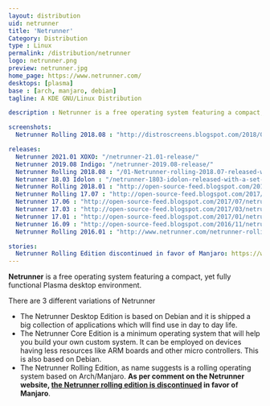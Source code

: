 ```yaml
---
layout: distribution
uid: netrunner
title: 'Netrunner'
Category: Distribution
type : Linux
permalink: /distribution/netrunner
logo: netrunner.png
preview: netrunner.jpg
home_page: https://www.netrunner.com/
desktops: [plasma]
base : [arch, manjaro, debian]
tagline: A KDE GNU/Linux Distribution

description : Netrunner is a free operating system featuring a compact, yet fully functional desktop environment. Read reviews, updates and other stories on Netrunner operating system.

screenshots:
  Netrunner Rolling 2018.08 : "http://distroscreens.blogspot.com/2018/09/netrunner-rolling-201808-plasma.html"

releases:
  Netrunner 2021.01 XOXO: "/netrunner-21.01-release/"
  Netrunner 2019.08 Indigo: "/netrunner-2019.08-release/"
  Netrunner Rolling 2018.08 : "/01-Netrunner-rolling-2018.07-released-with-seamless-gtk-integration/"
  Netrunner 18.03 Idolon : "/netrunner-1803-idolon-released-with-a-set-of-redesigned-artworks/"
  Netrunner Rolling 2018.01 : "http://open-source-feed.blogspot.com/2018/01/netrunner-rolling-201801-released-with.html"
  Netrunner Rolling 17.07 : "http://open-source-feed.blogspot.com/2017/07/netrunner-rolling-201707-snapshot-is.html"
  Netrunner 17.06 : "http://open-source-feed.blogspot.com/2017/07/netrunner-1706-daedalus-released-with.html"
  Netrunner 17.03 : "http://open-source-feed.blogspot.com/2017/03/netrunner-desktop-1703-cyclotron.html"
  Netrunner 17.01 : "http://open-source-feed.blogspot.com/2017/01/netrunner-desktop-1701-baryon-released.html"
  Netrunner 16.09 : "http://open-source-feed.blogspot.com/2016/11/netrunner-desktop-1609-released-for-x64.html"
  Netrunner Rolling 2016.01 : "http://www.netrunner.com/netrunner-rolling-2016-01-released/"

stories:
  Netrunner Rolling Edition discontinued in favor of Manjaro: https://www.netrunner.com/rolling-vs-supporting-manjaro/
---
```

**Netrunner** is a free operating system featuring a compact, yet fully functional Plasma desktop environment.

There are 3 different variations of Netrunner

- The Netrunner Desktop Edition is based on Debian and it is shipped a big collection of applications which wlll find use in day to day life.
- The Netrunner Core Edition is a minimum operating system that will help you build your own custom system. It can be employed on devices having less resources like ARM boards and other micro controllers. This is also based on Debian.
- The Netrunner Rolling Edition, as name suggests is a rolling operating system based on Arch/Manjaro. **As per comment on the Netrunner website, [the Netrunner rolling edition is discontinued](http://disq.us/p/255x9lu) in favor of Manjaro**.
